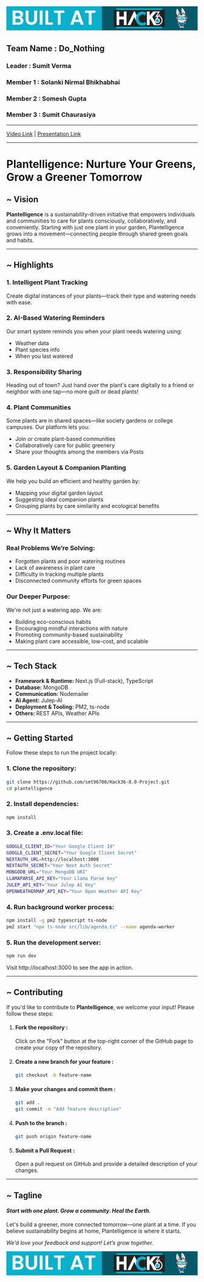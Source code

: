 ![App Screenshot](hackLogo.png)
---
## Team Name : Do_Nothing
### Leader : Sumit Verma
### Member 1 : Solanki Nirmal Bhikhabhai
### Member 2 : Somesh Gupta
### Member 3 : Sumit Chaurasiya
---

[Video Link](https://drive.google.com/file/d/1xA9zksBIGf_od1YSXwcZpNFatpv3zFXz/view?usp=sharing) | [Presentation Link](https://docs.google.com/presentation/d/1rnxP-z77MgNRZpOacMvDxnYQLg2giyFK/edit?usp=sharing&ouid=101641311710268927329&rtpof=true&sd=true)

---


# Plantelligence: Nurture Your Greens, Grow a Greener Tomorrow

##  ~ Vision

**Plantelligence** is a sustainability-driven initiative that empowers individuals and communities to care for plants consciously, collaboratively, and conveniently. Starting with just one plant in your garden, Plantelligence grows into a movement—connecting people through shared green goals and habits.

---

## ~ Highlights

### 1. Intelligent Plant Tracking
Create digital instances of your plants—track their type and watering needs with ease.

### 2. AI-Based Watering Reminders
Our smart system reminds you when your plant needs watering using:
- Weather data  
- Plant species info  
- When you last watered

### 3. Responsibility Sharing
Heading out of town? Just hand over the plant's care digitally to a friend or neighbor with one tap—no more guilt or dead plants!

### 4. Plant Communities
Some plants are in shared spaces—like society gardens or college campuses. Our platform lets you:
- Join or create plant-based communities  
- Collaboratively care for public greenery  
- Share your thoughts among the members via Posts

### 5. Garden Layout & Companion Planting
We help you build an efficient and healthy garden by:
- Mapping your digital garden layout  
- Suggesting ideal companion plants  
- Grouping plants by care similarity and ecological benefits

---

## ~ Why It Matters

### Real Problems We’re Solving:
- Forgotten plants and poor watering routines  
- Lack of awareness in plant care  
- Difficulty in tracking multiple plants  
- Disconnected community efforts for green spaces  

### Our Deeper Purpose:
We're not just a watering app. We are:
- Building eco-conscious habits  
- Encouraging mindful interactions with nature  
- Promoting community-based sustainability  
- Making plant care accessible, low-cost, and scalable  

---


## ~ Tech Stack

- **Framework & Runtime:** Next.js (Full-stack), TypeScript  
- **Database:** MongoDB  
- **Communication:** Nodemailer  
- **AI Agent:** Julep-AI  
- **Deployment & Tooling:** PM2, ts-node  
- **Others:** REST APIs, Weather APIs  

---

## ~ Getting Started

Follow these steps to run the project locally:

### 1. Clone the repository:
```bash
git clone https://github.com/smt96700/Hack36-8.0-Project.git
cd plantelligence
```

### 2. Install dependencies:
```bash
npm install
```

### 3. Create a .env.local file:
```bash
GOOGLE_CLIENT_ID="Your Google Client Id"
GOOGLE_CLIENT_SECRET="Your Google Client Secret"
NEXTAUTH_URL=http://localhost:3000
NEXTAUTH_SECRET="Your Next Auth Secret"
MONGODB_URL="Your MongoDB URI"
LLAMAPARSE_API_KEY="Your Llama Parse key"
JULEP_API_KEY="Your Julep AI Key"
OPENWEATHERMAP_API_KEY="Your Open Weather API Key"
```

### 4. Run background worker process:
```bash
npm install -g pm2 typescript ts-node
pm2 start "npx ts-node src/lib/agenda.ts" --name agenda-worker
```

### 5. Run the development server:
```bash
npm run dev
```
Visit http://localhost:3000 to see the app in action.


---

## ~ Contributing

If you'd like to contribute to **Plantelligence**, we welcome your input! Please follow these steps:

1. #### Fork the repository :

   Click on the "Fork" button at the top-right corner of the GitHub page to create your copy of the repository.

2. #### Create a new branch for your feature :
   ```bash
   git checkout -b feature-name
   ```
3. #### Make your changes and commit them : 

    ```bash
    git add .
    git commit -m "Add feature description"
    ```

4. #### Push to the branch :

    ```bash 
    git push origin feature-name
    ```

5. #### Submit a Pull Request :
    Open a pull request on GitHub and provide a detailed description of your changes.

---

## ~ Tagline

#### *Start with one plant. Grow a community. Heal the Earth.*

Let's build a greener, more connected tomorrow—one plant at a time.
If you believe sustainability begins at home, Plantelligence is where it starts.

*We’d love your feedback and support! Let’s grow together.*

![App Screenshot](hackLogo.png)





